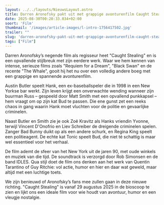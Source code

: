 ```yaml
---
layout: ../../layouts/NieuwsLayout.astro
title: Darren Aronofsky pakt uit met grappige avonturenfilm Caught Stealing
date: 2025-08-30T00:20:33.034+02:00
soort: 'Film'
thumbnail: '/images/article-images/l-intro-1756417502.jpg'
trailer: ""
slug: 'darren-aronofsky-pakt-uit-met-grappige-avonturenfilm-caught-stealing'
tags: ["Film"]
---
```


Darren Aronofsky’s negende film als regisseur heet "Caught Stealing" en is een
opvallende stijlbreuk met zijn eerdere werk. Waar we hem kennen van intense,
serieuze films zoals "Requiem for a Dream", "Black Swan" en de recente "The
Whale", gooit hij het nu over een volledig andere boeg met een grappige en
spannende avonturenfilm.

Austin Butler speelt Hank, een ex-baseballspeler die in 1998 in een New Yorkse
bar werkt. Zijn leven krijgt een onverwachte wending wanneer zijn buurman Russ –
gespeeld door Matt Smith met een opvallend punkkapsel – hem vraagt om op zijn
kat Bud te passen. Die ene gunst zet een reeks chaos in gang waarin Hank moet
vluchten voor de politie en gevaarlijke criminelen.

Naast Butler en Smith zie je ook Zoë Kravitz als Hanks vriendin Yvonne, terwijl
Vincent D'Onofrio en Liev Schreiber de dreigende criminelen spelen. Zanger Bad
Bunny duikt op als een andere schurk, en Regina King speelt een politieagent. De
echte kat Tonic speelt Bud, die niet té schattig is maar wel essentieel voor het
verhaal.

De film ademt de sfeer van het New York uit de jaren 90, met oude winkels en
muziek van die tijd. De soundtrack is verzorgd door Rob Simonsen en de band
IDLES. Qua stijl doet de film ons denken aan het werk van Quentin Tarantino of
Guy Ritchie: vol actie, humor en hier en daar wat geweld, maar altijd met een
luchtige toets.

We zijn benieuwd of Aronofsky’s fans mee zullen gaan in deze nieuwe richting.
"Caught Stealing" is vanaf 29 augustus 2025 in de bioscoop te zien en lijkt ons
een ideale film voor wie houdt van avontuur, humor en een vleugje nostalgie.